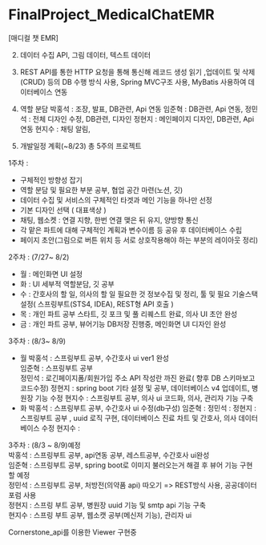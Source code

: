 # FinalProject_MedicalChatEMR
[매디컬 챗 EMR]

2. 데이터 수집
API, 그림 데이터, 텍스트 데이터

3. REST API를 통한 HTTP 요청을 통해 통신해 레코드 생성 읽기 ,업데이트 및 삭제(CRUD) 등의 DB 수행 방식 사용, 
Spring MVC구조 사용, MyBatis 사용하여 데이터베이스 연동

4. 역할 분담
박홍석 : 조장, 발표, DB관련, Api 연동
임준혁 : DB관련, Api 연동, 
정민석 : 전체 디자인 수정, DB관련, 디자인
정현지 : 메인페이지 디자인, DB관련, Api 연동
현지수 : 채팅 알림, 


6. 개발일정 계획(~8/23)
총 5주의 프로젝트

1주차 : 
 - 구체적인 방향성 잡기
 - 역할 분담 및 필요한 부분 공부, 협업 공간 마련(노션, 깃)
 - 데이터 수집 및 서비스의 구체적인 타겟과 메인 기능을 하나만 선정 
 - 기본 디자인 선택 ( 대표색상 )
 - 채팅, 웹소켓 : 연결 지향, 한번 연결 맺은 뒤 유지, 양방향 통신
 - 각 맡은 파트에 대해 구체적인 계획과 변수이름 등 공유 후 데이터베이스 수립
 - 페이지 초안(그림으로 버튼 위치 등 서로 상호작용해야 하는 부분의 레이아웃 정리)

2주차 : (7/27~ 8/2)
 - 월 : 메인화면 UI 설정
 - 화 : UI 세부적 역할분담, 깃 공부
 - 수 : 간호사의 할 일, 의사의 할 일 필요한 것 정보수집 및 정리, 
        툴 및 필요 기술스택 설정( 스프링부트(STS4, IDEA), REST형 API 호출 )
 - 목 : 개인 파트 공부 스타트, 깃 포크 및 풀 리퀘스트 완료, 의사 UI 초안 완성
 - 금 : 개인 파트 공부,  뷰어기능 DB저장 진행중, 메인화면 UI 디자인 완성

3주차 : (8/3~ 8/9)
 - 월
    박홍석 : 스프링부트 공부, 수간호사 ui ver1 완성  
    임준혁 : 스프링부트 공부  
    정민석 : 로긴페이지폼/회원가입 주소 API 작성란 까진 완료( 향후 DB 스키마보고 코드수정) 
    정현지 : spring boot 기타 설정 및 공부, 데이터베이스 v4 업데이트, 병원장 기능 수정
    현지수 : 스프링부트 공부, 의사 ui 코드화, 의사, 관리자 기능 구축
 - 화
    박홍석 : 스프링부트 공부, 수간호사 ui 수정(db구성)
    임준혁 :
    정민석 :
    정현지 : 스프링부트 공부 , uuid 로직 구현, 데이터베이스 진료 차트 및 간호사, 의사 데이터베이스 수정 
    현지수 : 

  <!--
 - 화 : UI 세부적 역할분담, 깃 공부
 - 수 : 간호사의 할 일, 의사의 할 일 필요한 것 정보수집 및 정리, 
        툴 및 필요 기술스택 설정( 스프링부트(STS4, IDEA), REST형 API 호출 )
 - 목 : 개인 파트 공부 스타트, 깃 포크 및 풀 리퀘스트 완료, 의사 UI 초안 완성
 - 금 : 개인 파트 공부,  뷰어기능 DB저장 진행중, 메인화면 UI 디자인 완성
  -->


3주차 : (8/3 ~ 8/9)예정    <br>
박홍석 : 스프링부트 공부, api연동 공부, 레스트공부, 수간호사 ui완성    <br>
임준혁 : 스프링부트 공부,  spring boot로 이미지 불러오는거 해결 후 뷰어 기능 구현 할 예정    <br>
정민석 : 스프링부트 공부, 처방전(의약품 api) 따오기 => REST방식 사용, 공공데이터 포럼 사용    <br>
정현지 : 스프링 부트 공부, 병원장 uuid 기능 및 smtp api 기능 구축  <br>
현지수 : 스프링 부트 공부, 웹소캣 공부(메신저 기능), 관리자 ui    <br>































<!--    
//알림 서비스
//: 
//Spring AOP를 통해 기능 분리, 유지보수성, 확정성을 위해 Spring Annotation을 활용
//Notify와 관련된 controller,dto,entity,repository,service 클래스를  정의

//2주차 : 각자 맡은 부분 공부 하면서, 개발 스타트
//3주차 : 

의료영상을 보고 추후 변동 가능성 있음
-->




Cornerstone_api를 이용한 Viewer 구현중
